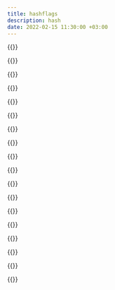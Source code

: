 ```yaml
---
title: hashflags
description: hash
date: 2022-02-15 11:30:00 +03:00
---
```


{{<tweet id="1372263069125111810">}}

{{<tweet id="1460566901105508353">}}

{{<tweet id="1508879780535492611">}}

{{<tweet id="1499270845373501441">}}

{{<tweet id="1466308943274291205">}}

{{<tweet id="1506451351076839426">}}

{{<tweet id="1493000412042989568">}}

{{<tweet id="1502328683289214979">}}

{{<tweet id="1506960015063625733">}}

{{<tweet id="1507127622806867969">}}

{{<tweet id="869318041078820864">}}

{{<tweet id="870042717589340160">}}

{{<tweet id="1507082090071920649">}}

{{<tweet id="1487532312900222976">}}

{{<tweet id="1506926030979751936">}}

{{<tweet id="1507154387231145996">}}

{{<tweet id="1503264472781234177">}}

{{<tweet id="1507165149182017543">}}
